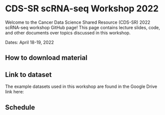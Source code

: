 # CDS-SR scRNA-seq Workshop 2022

Welcome to the Cancer Data Science Shared Resource (CDS-SR) 2022 scRNA-seq workshop GitHub page! 
This page contains lecture slides, code, and other documents over topics discussed in this 
workshop. 

Dates: April 18-19, 2022

## How to download material

## Link to dataset
The example datasets used in this workshop are found in the Google Drive link here:

## Schedule


